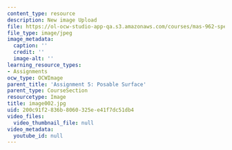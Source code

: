 ```yaml
---
content_type: resource
description: New image Upload
file: https://ol-ocw-studio-app-qa.s3.amazonaws.com/courses/mas-962-special-topics-new-textiles-spring-2010/200c91f2836b8060325ee41f7dc51db4_image002.jpg
file_type: image/jpeg
image_metadata:
  caption: ''
  credit: ''
  image-alt: ''
learning_resource_types:
- Assignments
ocw_type: OCWImage
parent_title: 'Assignment 5: Posable Surface'
parent_type: CourseSection
resourcetype: Image
title: image002.jpg
uid: 200c91f2-836b-8060-325e-e41f7dc51db4
video_files:
  video_thumbnail_file: null
video_metadata:
  youtube_id: null
---
```

